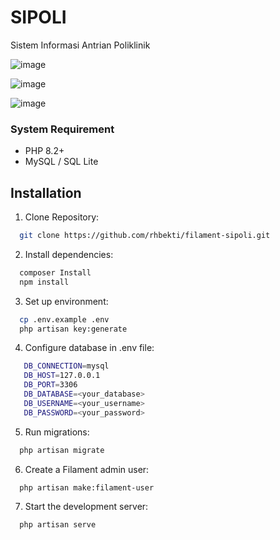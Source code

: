 
# SIPOLI

Sistem Informasi Antrian Poliklinik

![image](https://github.com/user-attachments/assets/0229c5e8-12ae-42c3-bd24-f1f11fd864d7)

![image](https://github.com/user-attachments/assets/1eb8837a-d669-4bdf-91d6-246b5d4ffdcb)

![image](https://github.com/user-attachments/assets/042e0123-7312-4dce-b217-6ace8fc718d4)


### System Requirement
- PHP 8.2+
- MySQL / SQL Lite
## Installation

1. Clone Repository:

```bash
  git clone https://github.com/rhbekti/filament-sipoli.git
```
2. Install dependencies:
```bash
  composer Install
  npm install
```
3. Set up environment:
```bash
  cp .env.example .env
  php artisan key:generate
```
4. Configure database in .env file:
```bash
   DB_CONNECTION=mysql
   DB_HOST=127.0.0.1
   DB_PORT=3306
   DB_DATABASE=<your_database>
   DB_USERNAME=<your_username>
   DB_PASSWORD=<your_password>
```
5. Run migrations:
```bash
  php artisan migrate
```
6. Create a Filament admin user:
```bash
  php artisan make:filament-user
```
7. Start the development server:
```bash
  php artisan serve
```
